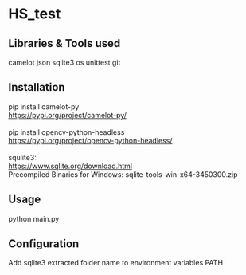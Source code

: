 # HS_test

## Libraries & Tools used
camelot
json
sqlite3
os
unittest
git

## Installation
pip install camelot-py<br>
https://pypi.org/project/camelot-py/<br>
<br>
pip install opencv-python-headless<br>
https://pypi.org/project/opencv-python-headless/<br>
<br>
squlite3: <br>
https://www.sqlite.org/download.html<br>
Precompiled Binaries for Windows: sqlite-tools-win-x64-3450300.zip<br>

## Usage
python main.py

## Configuration
Add sqlite3 extracted folder name to environment variables PATH
